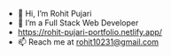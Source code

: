 - 👋 Hi, I’m Rohit Pujari
- 👀 I’m a Full Stack Web Developer
- https://rohit-pujari-portfolio.netlify.app/
- 📫 Reach me at rohit10231@gmail.com

<!---
rohitpujari1144/rohitpujari1144 is a ✨ special ✨ repository because its `README.md` (this file) appears on your GitHub profile.
You can click the Preview link to take a look at your changes.
--->
